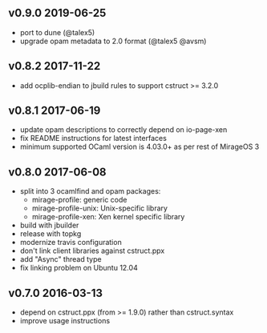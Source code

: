 v0.9.0 2019-06-25
-----------------

- port to dune (@talex5)
- upgrade opam metadata to 2.0 format (@talex5 @avsm)

v0.8.2 2017-11-22
-----------------

- add ocplib-endian to jbuild rules to support cstruct >= 3.2.0

v0.8.1 2017-06-19
-----------------

- update opam descriptions to correctly depend on io-page-xen
- fix README instructions for latest interfaces
- minimum supported OCaml version is 4.03.0+ as per rest of MirageOS 3

v0.8.0 2017-06-08
-----------------

- split into 3 ocamlfind and opam packages:
  - mirage-profile: generic code
  - mirage-profile-unix: Unix-specific library
  - mirage-profile-xen: Xen kernel specific library
- build with jbuilder
- release with topkg
- modernize travis configuration
- don't link client libraries against cstruct.ppx
- add "Async" thread type
- fix linking problem on Ubuntu 12.04

v0.7.0 2016-03-13
-----------------

- depend on cstruct.ppx (from >= 1.9.0) rather than cstruct.syntax
- improve usage instructions
